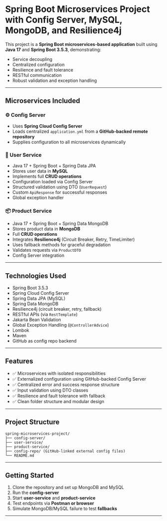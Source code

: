 # Spring Boot Microservices Project with Config Server, MySQL, MongoDB, and Resilience4j

This project is a **Spring Boot microservices-based application** built using **Java 17** and **Spring Boot 3.5.3**, demonstrating:

* Service decoupling
* Centralized configuration
* Resilience and fault tolerance
* RESTful communication
* Robust validation and exception handling

---

## Microservices Included

### ⚙️ Config Server

* Uses **Spring Cloud Config Server**
* Loads centralized `application.yml` from a **GitHub-backed remote repository**
* Supplies configuration to all microservices dynamically

### 👤 User Service

* Java 17 + Spring Boot + Spring Data JPA
* Stores user data in **MySQL**
* Implements full **CRUD operations**
* Configuration loaded via Config Server
* Structured validation using DTO (`UserRequest`)
* Custom `ApiResponse` for successful responses
* Global exception handler

### 📦 Product Service

* Java 17 + Spring Boot + Spring Data MongoDB
* Stores product data in **MongoDB**
* Full **CRUD operations**
* Integrates **Resilience4j** (Circuit Breaker, Retry, TimeLimiter)
* Uses fallback methods for graceful degradation
* Validates requests via `ProductDTO`
* Config Server integration

---

## Technologies Used

* Spring Boot 3.5.3
* Spring Cloud Config Server
* Spring Data JPA (MySQL)
* Spring Data MongoDB
* Resilience4j (circuit breaker, retry, fallback)
* RESTful APIs (via `RestTemplate`)
* Jakarta Bean Validation
* Global Exception Handling (`@ControllerAdvice`)
* Lombok
* Maven
* GitHub as config repo backend

---

## Features

* ✅ Microservices with isolated responsibilities
* ✅ Externalized configuration using GitHub-backed Config Server
* ✅ Centralized error and success response structure
* ✅ Input validation using DTO classes
* ✅ Resilience and fault tolerance with fallback
* ✅ Clean folder structure and modular design

---

## Project Structure

```
spring-microservices-project/
├── config-server/
├── user-service/
├── product-service/
├── config-repo/ (GitHub-linked external config files)
└── README.md
```

---

## Getting Started

1. Clone the repository and set up MongoDB and MySQL
2. Run the **config-server**
3. Start **user-service** and **product-service**
4. Test endpoints via **Postman or browser**
5. Simulate MongoDB/MySQL failure to test **fallbacks**

---
